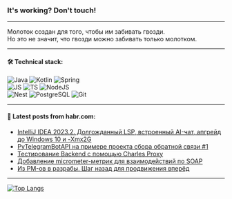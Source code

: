 ### It's working? Don't touch!

---
Молоток создан для того, чтобы им забивать гвозди. <br>
Но это не значит, что гвозди можно забивать только молотком.

---

#### 🛠️ Technical stack:

![Java](https://img.shields.io/badge/Java-informational?logo=Oracle&style=flat&logoColor=white&color=FF4500)
![Kotlin](https://img.shields.io/badge/Kotlin-informational?logo=Kotlin&style=flat&logoColor=white&color=774D97)
![Spring](https://img.shields.io/badge/SpringBoot-informational?logo=SpringBoot&style=flat&logoColor=white&color=6DB33F) <br>
![JS](https://img.shields.io/badge/JS-informational?logo=javaScript&style=flat&logoColor=black&color=F7Df1E)
![TS](https://img.shields.io/badge/TypeScript-informational?logo=typeScript&style=flat&logoColor=black&color=0667A8)
![NodeJS](https://img.shields.io/badge/NodeJS-informational?logo=node.js&style=flat&logoColor=white&color=70A760) <br>
![Nest](https://img.shields.io/badge/NestJS-informational?logo=NestJS&style=flat&logoColor=white&color=E0234E)
![PostgreSQL](https://img.shields.io/badge/PostgreSQL-informational?logo=PostgreSQL&style=flat&logoColor=white&color=DAA520)
![Git](https://img.shields.io/badge/Git-informational?logo=git&style=flat&logoColor=white&color=778899)

___

#### 💬 Latest posts from habr.com:

<!-- BLOG-POST-LIST:START -->
- [IntelliJ IDEA 2023.2. Долгожданный LSP, встроенный AI-чат, апгрейд до Windows 10 и -Xmx2G](https://habr.com/ru/companies/bar/articles/774494/?utm_source=habrahabr&utm_medium=rss&utm_campaign=774494)
- [PyTelegramBotAPI на примере проекта сбора обратной связи #1](https://habr.com/ru/articles/774484/?utm_source=habrahabr&utm_medium=rss&utm_campaign=774484)
- [Тестирование Backend с помощью Charles Proxy](https://habr.com/ru/articles/774460/?utm_source=habrahabr&utm_medium=rss&utm_campaign=774460)
- [Добавление micrometer-метрик для взаимодействий по SOAP](https://habr.com/ru/articles/774456/?utm_source=habrahabr&utm_medium=rss&utm_campaign=774456)
- [Из PM-ов в разрабы. Шаг назад для продвижения вперёд](https://habr.com/ru/articles/774446/?utm_source=habrahabr&utm_medium=rss&utm_campaign=774446)
<!-- BLOG-POST-LIST:END -->

---
[![Top Langs](https://github-readme-stats-git-master-advtsetting-gmailcom.vercel.app/api/top-langs/?username=zloylis&langs_count=10&hide_title=false&title_color=e6edf3&size_weight=0.5&count_weight=0.5&layout=compact&hide_border=true&theme=dracula)](https://github.com/zloylis)

<!-- ![GitHub stats](https://github-readme-stats-git-master-advtsetting-gmailcom.vercel.app/api?username=zloylis&show_icons=true&hide_border=true&theme=dracula&hide_title=true&include_all_commits=true&count_private=true&hide=contribs&hide_rank=true) -->
